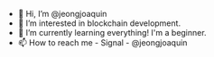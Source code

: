 - 👋 Hi, I’m @jeongjoaquin
- 👀 I’m interested in blockchain development.
- 🌱 I’m currently learning everything! I'm a beginner.
- 📫 How to reach me - Signal - @jeongjoaquin

<!---
jeongjoaquin/jeongjoaquin is a ✨ special ✨ repository because its `README.md` (this file) appears on your GitHub profile.
You can click the Preview link to take a look at your changes.
--->

